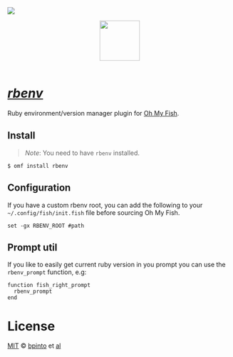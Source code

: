 ![][license-badge]

<div align="center">
  <a href="http://github.com/oh-my-fish/oh-my-fish">
  <img width=90px  src="https://cloud.githubusercontent.com/assets/8317250/8510172/f006f0a4-230f-11e5-98b6-5c2e3c87088f.png">
  </a>
</div>
<br>

#  [_rbenv_](https://github.com/sstephenson/rbenv)

Ruby environment/version manager plugin for [Oh My Fish][omf-link].

## Install
> _Note_: You need to have `rbenv` installed.

```fish
$ omf install rbenv
```

## Configuration

If you have a custom rbenv root, you can add the following to your `~/.config/fish/init.fish` file before sourcing Oh My Fish.

```
set -gx RBENV_ROOT #path
```

## Prompt util

If you like to easily get current ruby version in you prompt you can use the `rbenv_prompt` function, e.g:

```fish
function fish_right_prompt
  rbenv_prompt
end
```

# License

[MIT][mit] © [bpinto][author] et [al][contributors]


[mit]:            http://opensource.org/licenses/MIT
[author]:         http://github.com/bpinto
[contributors]:   https://github.com/oh-my-fish/plugin-rbenv/graphs/contributors
[omf-link]:       https://www.github.com/oh-my-fish/oh-my-fish

[license-badge]:  https://img.shields.io/badge/license-MIT-007EC7.svg?style=flat-square
[travis-badge]:   http://img.shields.io/travis/oh-my-fish/plugin-rbenv.svg?style=flat-square
[travis-link]:    https://travis-ci.org/oh-my-fish/plugin-rbenv
